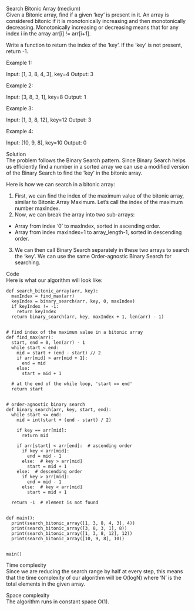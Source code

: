 Search Bitonic Array (medium) \
Given a Bitonic array, find if a given ‘key’ is present in it. An array is considered bitonic if it is monotonically increasing and then monotonically decreasing. Monotonically increasing or decreasing means that for any index i in the array arr[i] != arr[i+1].

Write a function to return the index of the ‘key’. If the ‘key’ is not present, return -1.

Example 1:

Input: [1, 3, 8, 4, 3], key=4
Output: 3

Example 2:

Input: [3, 8, 3, 1], key=8
Output: 1

Example 3:

Input: [1, 3, 8, 12], key=12
Output: 3

Example 4:

Input: [10, 9, 8], key=10
Output: 0

Solution \
The problem follows the Binary Search pattern. Since Binary Search helps us efficiently find a number in a sorted array we can use a modified version of the Binary Search to find the ‘key’ in the bitonic array.

Here is how we can search in a bitonic array:

1. First, we can find the index of the maximum value of the bitonic array, similar to Bitonic Array Maximum. Let’s call the index of the maximum number maxIndex.
2. Now, we can break the array into two sub-arrays:
* Array from index ‘0’ to maxIndex, sorted in ascending order.
* Array from index maxIndex+1 to array_length-1, sorted in descending order.
3. We can then call Binary Search separately in these two arrays to search the ‘key’. We can use the same Order-agnostic Binary Search for searching.

Code \
Here is what our algorithm will look like:
```
def search_bitonic_array(arr, key):
  maxIndex = find_max(arr)
  keyIndex = binary_search(arr, key, 0, maxIndex)
  if keyIndex != -1:
    return keyIndex
  return binary_search(arr, key, maxIndex + 1, len(arr) - 1)


# find index of the maximum value in a bitonic array
def find_max(arr):
  start, end = 0, len(arr) - 1
  while start < end:
    mid = start + (end - start) // 2
    if arr[mid] > arr[mid + 1]:
      end = mid
    else:
      start = mid + 1

  # at the end of the while loop, 'start == end'
  return start


# order-agnostic binary search
def binary_search(arr, key, start, end):
  while start <= end:
    mid = int(start + (end - start) / 2)

    if key == arr[mid]:
      return mid

    if arr[start] < arr[end]:  # ascending order
      if key < arr[mid]:
        end = mid - 1
      else:  # key > arr[mid]
        start = mid + 1
    else:  # descending order
      if key > arr[mid]:
        end = mid - 1
      else:  # key < arr[mid]
        start = mid + 1

  return -1  # element is not found


def main():
  print(search_bitonic_array([1, 3, 8, 4, 3], 4))
  print(search_bitonic_array([3, 8, 3, 1], 8))
  print(search_bitonic_array([1, 3, 8, 12], 12))
  print(search_bitonic_array([10, 9, 8], 10))


main()
```

Time complexity \
Since we are reducing the search range by half at every step, this means that the time complexity of our algorithm will be O(logN) where ‘N’ is the total elements in the given array.

Space complexity \
The algorithm runs in constant space O(1).